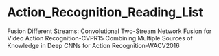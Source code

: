 # Action_Recognition_Reading_List

Fusion Different Streams:
Convolutional Two-Stream Network Fusion for Video Action Recognition-CVPR15
Combining Multiple Sources of Knowledge in Deep CNNs for Action Recognition-WACV2016

